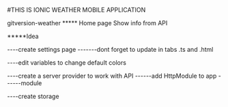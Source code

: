 #THIS IS IONIC WEATHER MOBILE APPLICATION

gitversion-weather
***** Home page
Show info from API

*****Idea

----create settings page
-------dont forget to update in tabs .ts and .html

----edit variables to change default colors

----create a server provider to work with API
------add HttpModule to app 
------module

----create storage

